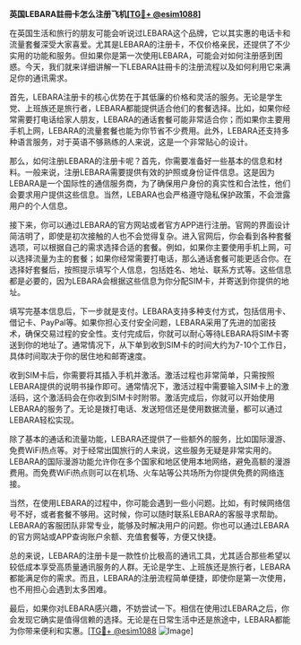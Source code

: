 **英国LEBARA註冊卡怎么注册飞机[[TG💪+ @esim1088](https://t.me/s/esim1088)]**

在英国生活和旅行的朋友可能会听说过LEBARA这个品牌，它以其实惠的电话卡和流量套餐深受大家喜爱。尤其是LEBARA的注册卡，不仅价格亲民，还提供了不少实用的功能和服务。但如果你是第一次使用LEBARA，可能会对如何注册感到困惑。今天，我们就来详细讲解一下LEBARA註冊卡的注册流程以及如何利用它来满足你的通讯需求。

首先，LEBARA注册卡的核心优势在于其低廉的价格和灵活的服务。无论是学生党、上班族还是旅行者，LEBARA都能提供适合他们的套餐选择。比如，如果你经常需要打电话给家人朋友，LEBARA的通话套餐可能非常适合你；而如果你主要用手机上网，LEBARA的流量套餐也能为你节省不少费用。此外，LEBARA还支持多种语言服务，对于英语不够熟练的人来说，这是一个非常贴心的设计。

那么，如何注册LEBARA的注册卡呢？首先，你需要准备好一些基本的信息和材料。一般来说，注册LEBARA需要提供有效的护照或身份证件信息。这是因为LEBARA是一个国际性的通信服务商，为了确保用户身份的真实性和合法性，他们会要求用户提供这些信息。当然，LEBARA也会严格遵守隐私保护政策，不会泄露用户的个人信息。

接下来，你可以通过LEBARA的官方网站或者官方APP进行注册。官网的界面设计简洁明了，即使是初次接触的人也不会觉得复杂。进入官网后，你会看到各种套餐选项，可以根据自己的需求选择合适的套餐。例如，如果你主要使用手机上网，可以选择流量为主的套餐；如果你经常需要打电话，那么通话套餐可能更适合你。在选择好套餐后，按照提示填写个人信息，包括姓名、地址、联系方式等。这些信息都是必要的，因为LEBARA会根据这些信息为你分配SIM卡，并寄送到你提供的地址。

填写完基本信息后，下一步就是支付。LEBARA支持多种支付方式，包括信用卡、借记卡、PayPal等。如果你担心支付安全问题，LEBARA采用了先进的加密技术，确保交易过程的安全性。支付完成后，你就可以耐心等待LEBARA将SIM卡寄送到你的地址了。通常情况下，从下单到收到SIM卡的时间大约为7-10个工作日，具体时间取决于你的居住地和邮寄速度。

收到SIM卡后，你需要将其插入手机并激活。激活过程也非常简单，只需按照LEBARA提供的说明书操作即可。通常情况下，激活过程中需要输入SIM卡上的激活码，这个激活码会在你收到SIM卡时附带。激活完成后，你就可以开始使用LEBARA的服务了。无论是拨打电话、发送短信还是使用数据流量，都可以通过LEBARA轻松实现。

除了基本的通话和流量功能，LEBARA还提供了一些额外的服务，比如国际漫游、免费WiFi热点等。对于经常出国旅行的人来说，这些服务无疑是非常实用的。LEBARA的国际漫游功能允许你在多个国家和地区使用本地网络，避免高额的漫游费用。而免费WiFi热点则可以在机场、火车站等公共场所为你提供免费的网络连接。

当然，在使用LEBARA的过程中，你可能会遇到一些小问题。比如，有时候网络信号不好，或者套餐不够用。这时候，你可以随时联系LEBARA的客服寻求帮助。LEBARA的客服团队非常专业，能够及时解决用户的问题。你也可以通过LEBARA的官方网站或APP查询账户余额、充值套餐等，方便又快捷。

总的来说，LEBARA的注册卡是一款性价比极高的通讯工具，尤其适合那些希望以较低成本享受高质量通讯服务的人群。无论是学生、上班族还是旅行者，LEBARA都能满足你的需求。而且，LEBARA的注册流程简单便捷，即使你是第一次使用，也不用担心会遇到太多困难。

最后，如果你对LEBARA感兴趣，不妨尝试一下。相信在使用过LEBARA之后，你会发现它确实是值得信赖的选择。无论是在日常生活中还是旅途中，LEBARA都能为你带来便利和实惠。[[TG💪+ @esim1088](https://t.me/s/esim1088) ![Image](https://i.postimg.cc/4NQfJmqS/Snipaste-2025-05-13-00-14-12.png)]